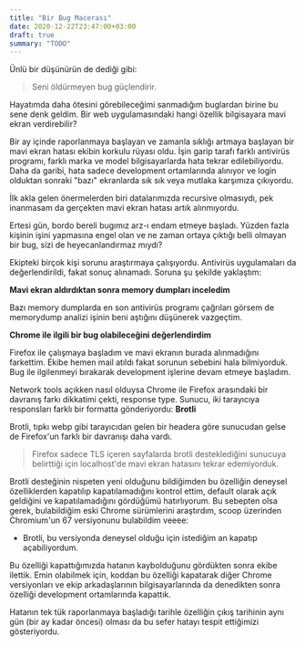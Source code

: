 ```yaml
---
title: "Bir Bug Macerası"
date: 2020-12-22T23:47:00+03:00
draft: true
summary: "TODO"
---
```


Ünlü bir düşünürün de dediği gibi:

> Seni öldürmeyen bug güçlendirir.

Hayatımda daha ötesini görebileceğimi sanmadığım buglardan birine bu sene denk geldim. Bir web uygulamasındaki hangi özellik bilgisayara mavi ekran verdirebilir?

Bir ay içinde raporlanmaya başlayan ve zamanla sıklığı artmaya başlayan bir mavi ekran hatası ekibin korkulu rüyası oldu. İşin garip tarafı farklı antivirüs programı, farklı marka ve model bilgisayarlarda hata tekrar edilebiliyordu. Daha da garibi, hata sadece development ortamlarında alınıyor ve login olduktan sonraki "bazı" ekranlarda sık sık veya mutlaka karşımıza çıkıyordu.

İlk akla gelen önermelerden biri datalarımızda recursive olmasıydı, pek inanmasam da gerçekten mavi ekran hatası artık alınmıyordu.

Ertesi gün, bordo bereli bugımız arz-ı endam etmeye başladı. Yüzden fazla kişinin işini yapmasına engel olan ve ne zaman ortaya çıktığı belli olmayan bir bug, sizi de heyecanlandırmaz mıydı?

Ekipteki birçok kişi sorunu araştırmaya çalışıyordu. Antivirüs uygulamaları da değerlendirildi, fakat sonuç alınamadı. Soruna şu şekilde yaklaştım:

**Mavi ekran aldırdıktan sonra memory dumpları inceledim**

Bazı memory dumplarda en son antivirüs programı çağrıları görsem de memorydump analizi işinin beni aştığını düşünerek vazgeçtim. 

**Chrome ile ilgili bir bug olabileceğini değerlendirdim**

Firefox ile çalışmaya başladım ve mavi ekranın burada alınmadığını farkettim. Ekibe hemen mail atıldı fakat sorunun sebebini hala bilmiyorduk. Bug ile ilgilenmeyi bırakarak development işlerine devam etmeye başladım.

Network tools açıkken nasıl olduysa Chrome ile Firefox arasındaki bir davranış farkı dikkatimi çekti, response type. Sunucu, iki tarayıcıya responsları farklı bir formatta gönderiyordu: **Brotli**

Brotli, tıpkı webp gibi tarayıcıdan gelen bir headera göre sunucudan gelse de Firefox'un farklı bir davranışı daha vardı.

> Firefox sadece TLS içeren sayfalarda brotli desteklediğini sunucuya belirttiği için localhost'de mavi ekran hatasını tekrar edemiyorduk.

Brotli desteğinin nispeten yeni olduğunu bildiğimden bu özelliğin deneysel özelliklerden kapatılıp kapatılamadığını kontrol ettim, default olarak açık geldiğini ve kapatılamadığını gördüğümü hatırlıyorum.
Bu sebepten olsa gerek, bulabildiğim eski Chrome sürümlerini araştırdım, scoop üzerinden Chromium'un 67 versiyonunu bulabildim veeee:

- Brotli, bu versiyonda deneysel olduğu için istediğim an kapatıp açabiliyordum.

Bu özelliği kapattığımızda hatanın kaybolduğunu gördükten sonra ekibe ilettik.
Emin olabilmek için, koddan bu özelliği kapatarak diğer Chrome versiyonları ve ekip arkadaşlarının bilgisayarlarında da denedikten sonra özelliği development ortamlarında kapattık.

Hatanın tek tük raporlanmaya başladığı tarihle özelliğin çıkış tarihinin aynı gün (bir ay kadar öncesi) olması da bu sefer hatayı tespit ettiğimizi gösteriyordu.

